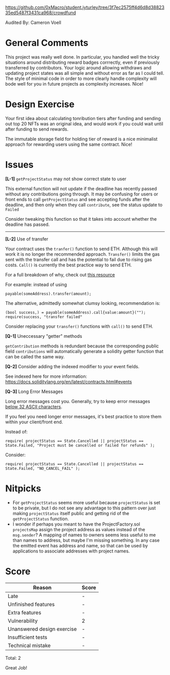 
<!---
student 0xMacro repo link WITH COMMIT HASH. You can get this from the training app, by viewing the submission link
--->
https://github.com/0xMacro/student.jyturley/tree/3f7ec2575ff4d6d8d3882335ed5487f3431ca968/crowdfund

Audited By: Cameron Voell

<!--- Remember, you can find a list of issues found by previous staff here:
https://www.notion.so/0xmacro/TA-Role-and-Responsibilities-01b41500ad254ff0b48f2f3b85064cac#47ea7563f6d7429597df734d24a7a9f1
--->

# General Comments

This project was really well done. In particular, you handled well the tricky situations around distributing reward badges corrrectly, even if previously transferred by contributors. Your logic around allowing withdraws and updating project states was all simple and without error as far as I could tell. The style of minimal code in order to more clearly handle complexity will bode well for you in future projects as complexity increases. Nice!


# Design Exercise

Your first idea about calculating tonribution tiers after funding and sending out top 20 NFTs was an original idea, and would work if you could wait until after funding to send rewards. 

The immutable storage field for holding tier of reward is a nice minimalist approach for rewarding users using the same contract. Nice!


# Issues

**[L-1]** `getProjectStatus` may not show correct state to user

This external function will not update if the deadline has recently passed without any contributions going through. It may be confusing for users or front ends to call `getProjectStatus` and see accepting funds after the deadline, and then only when they call `contribute`, see the status update to `Failed`

Consider tweaking this function so that it takes into account whether the deadline has passed.

---

**[L-2]** Use of transfer

Your contract uses the `tranfer()` function to send ETH. Although this will 
work it is no longer the recommended approach. `Transfer()` limits the gas 
sent with the transfer call and has the potential to fail due to 
rising gas costs. `Call()` is currently the best practice way to send ETH.

For a full breakdown of why, check out [this resource](https://consensys.net/diligence/blog/2019/09/stop-using-soliditys-transfer-now/)
 
For example: instead of using

```
payable(someAddress).transfer(amount);
```

The alternative, admittedly somewhat clumsy looking, recommendation is:

```
(bool success,) = payable(someAddress).call{value:amount}("");
require(success, "transfer failed"
```

Consider replacing your `transfer()` functions with `call()` to send ETH.


**[Q-1]** Uneccessary "getter" methods

`getContribution` methods is redundant because the corresponding public field `contributions` will automatically generate a solidity getter function that can be called the same way.  

**[Q-2]** Consider adding the indexed modifier to your event fields. 

See indexed here for more information: https://docs.soliditylang.org/en/latest/contracts.html#events

**[Q-3]** Long Error Messages

Long error messages cost you. Generally, try to keep error messages 
[below 32 ASCII characters](https://medium.com/@chebyk.in/how-big-is-solidity-custom-error-messages-overhead-1e915724b450).

If you feel you need longer error messages, it's best practice to store them
within your client/front end.

Instead of:

`require(
            projectStatus == State.Cancelled || projectStatus == State.Failed,
            "Project must be cancelled or failed for refunds"
        );`

Consider:

`require(
            projectStatus == State.Cancelled || projectStatus == State.Failed,
            "NO_CANCEL_FAIL"
        );`


# Nitpicks

- For `getProjectStatus` seems more useful because `projectStatus` is set to be private, but I do not see any advantage to this pattern over just making `projectStatus` itself public and getting rid of the `getProjectStatus` function.
- I wonder if perhaps you meant to have the ProjectFactory.sol `projectsMap` assign the project address as values instead of the `msg.sender`? A mapping of names to owners seems less useful to me than names to address, but maybe I'm missing something. In any case the emitted event has address and name, so that can be used by applications to associate addresses with project names. 



# Score

| Reason | Score |
|-|-|
| Late                       | - |
| Unfinished features        | - |
| Extra features             | - |
| Vulnerability              | 2 |
| Unanswered design exercise | - |
| Insufficient tests         | - |
| Technical mistake          | - |

Total: 2

Great Job!
